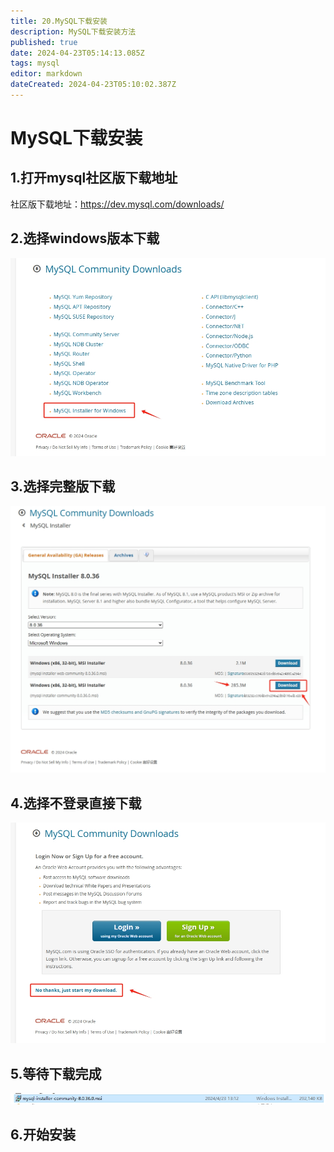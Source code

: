 ```yaml
---
title: 20.MySQL下载安装
description: MySQL下载安装方法
published: true
date: 2024-04-23T05:14:13.085Z
tags: mysql
editor: markdown
dateCreated: 2024-04-23T05:10:02.387Z
---
```


# MySQL下载安装

## 1.打开mysql社区版下载地址
社区版下载地址：https://dev.mysql.com/downloads/

## 2.选择windows版本下载
![选择windows版本.png](/wiki/工具下载/mysql/选择windows版本.png)

## 3.选择完整版下载
![选择完整版下载.png](/wiki/工具下载/mysql/选择完整版下载.png)

## 4.选择不登录直接下载
![选择不登录直接下载.png](/wiki/工具下载/mysql/选择不登录直接下载.png)


## 5.等待下载完成
![下载完成.png](/wiki/工具下载/mysql/下载完成.png)

## 6.开始安装


